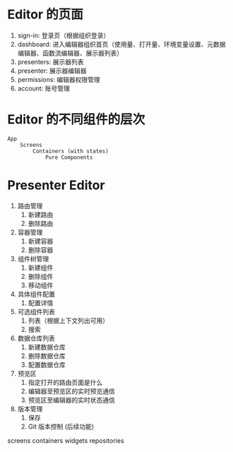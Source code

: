 # Editor 的页面

1. sign-in: 登录页（根据组织登录）
1. dashboard: 进入编辑器组织首页（使用量、打开量、环境变量设置、元数据编辑器、函数流编辑器、展示器列表）
1. presenters: 展示器列表
1. presenter: 展示器编辑器
1. permissions: 编辑器权限管理
1. account: 账号管理

# Editor 的不同组件的层次

```
App
    Screens
        Containers (with states)
            Pure Components
```

# Presenter Editor

1. 路由管理
   1. 新建路由
   2. 删除路由
1. 容器管理
   1. 新建容器
   1. 删除容器
1. 组件树管理
   1. 新建组件
   1. 删除组件
   1. 移动组件
1. 具体组件配置
   1. 配置详情
1. 可选组件列表
   1. 列表（根据上下文列出可用）
   1. 搜索
1. 数据仓库列表
   1. 新建数据仓库
   1. 删除数据仓库
   1. 配置数据仓库
1. 预览区
   1. 指定打开的路由页面是什么
   1. 编辑器至预览区的实时预览通信
   1. 预览区至编辑器的实时状态通信
1. 版本管理
   1. 保存
   1. Git 版本控制 (后续功能)

screens
containers
widgets
repositories
